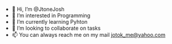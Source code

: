 - 👋 Hi, I’m @JtoneJosh
- 👀 I’m interested in Programming
- 🌱 I’m currently learning Pyhton
- 💞️ I’m looking to collaborate on tasks 
- 📫 You can always reach me on my mail jotok_me@yahoo.com

<!---
JtoneJosh/JtoneJosh is a ✨ special ✨ repository because its `README.md` (this file) appears on your GitHub profile.
You can click the Preview link to take a look at your changes.
--->
